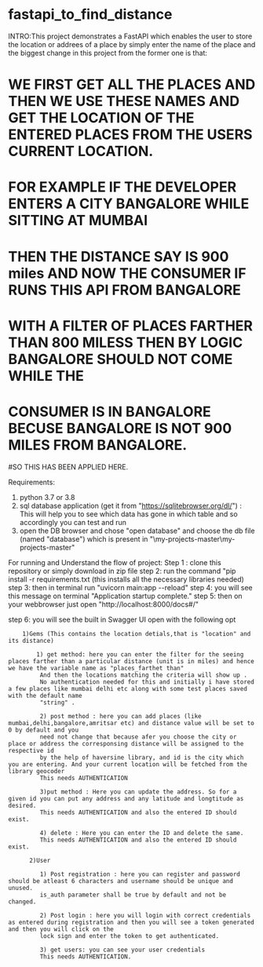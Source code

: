 # fastapi_to_find_distance


INTRO:This project demonstrates a FastAPI which enables the user to store the location or addrees of a place by simply enter the name of the place and the biggest change in this project
from the former one is that:
 
# WE FIRST GET ALL THE PLACES AND THEN WE USE THESE NAMES AND GET THE LOCATION OF THE ENTERED PLACES FROM THE USERS CURRENT LOCATION. 
# FOR EXAMPLE IF THE DEVELOPER ENTERS A CITY BANGALORE WHILE SITTING AT MUMBAI 
# THEN THE DISTANCE SAY IS 900 miles AND NOW THE CONSUMER IF RUNS THIS API FROM BANGALORE 
# WITH A FILTER OF PLACES FARTHER THAN 800 MILESS THEN BY LOGIC BANGALORE SHOULD NOT COME WHILE THE
# CONSUMER IS IN BANGALORE BECUSE BANGALORE IS NOT 900 MILES FROM BANGALORE.
#SO THIS HAS BEEN APPLIED HERE.


Requirements:
1) python 3.7 or 3.8
2) sql database application (get it from "https://sqlitebrowser.org/dl/") : This will help you to see which data has gone in which table and so accordingly you can
test and run
3) open the DB browser and chose "open database" and choose the db file (named "database") which is present in "\my-projects-master\my-projects-master"


For running and Understand the flow of project:
Step 1 : clone this repository or simply download in zip file
step 2: run the command "pip install -r requirements.txt (this installs all the necessary libraries needed)
step 3: then in terminal run "uvicorn main:app --reload"
step 4: you will see this message on terminal "Application startup complete."
step 5: then on your webbrowser just open "http://localhost:8000/docs#/"

step 6: you will see the built in Swagger UI open with the following opt

        1)Gems (This contains the location detials,that is "location" and its distance)
        
            1) get method: here you can enter the filter for the seeing places farther than a particular distance (unit is in miles) and hence we have the variable name as "places_farthet than"
             And then the locations matching the criteria will show up .
             No authentication needed for this and initially i have stored a few places like mumbai delhi etc along with some test places saved with the default name 
             "string" .
               
             2) post method : here you can add places (like mumbai,delhi,bangalore,amritsar etc) and distance value will be set to 0 by default and you
             need not change that because afer you choose the city or place or address the corresponsing distance will be assigned to the respective id
             by the help of haversine library, and id is the city which you are entering. And your current location will be fetched from the library geocoder
             This needs AUTHENTICATION
             
             3)put method : Here you can update the address. So for a given id you can put any address and any latitude and longtitude as desired.
             This needs AUTHENTICATION and also the entered ID should exist.
             
             4) delete : Here you can enter the ID and delete the same.
             This needs AUTHENTICATION and also the entered ID should exist.

          2)User
          
             1) Post registration : here you can register and password should be atleast 6 characters and username should be unique and unused.
             is_auth parameter shall be true by default and not be changed.
             
             2) Post login : here you will login with correct credentials as entered during registration and then you will see a token generated and then you will click on the
             lock sign and enter the token to get authenticated.
             
             3) get users: you can see your user credentials
             This needs AUTHENTICATION.
